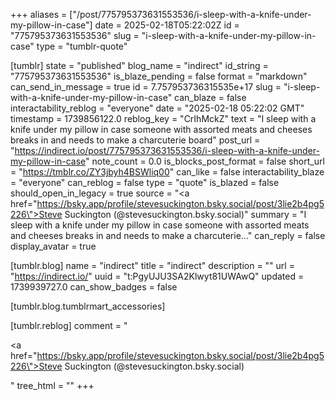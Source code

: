 +++
aliases = ["/post/775795373631553536/i-sleep-with-a-knife-under-my-pillow-in-case"]
date = 2025-02-18T05:22:02Z
id = "775795373631553536"
slug = "i-sleep-with-a-knife-under-my-pillow-in-case"
type = "tumblr-quote"

[tumblr]
state = "published"
blog_name = "indirect"
id_string = "775795373631553536"
is_blaze_pending = false
format = "markdown"
can_send_in_message = true
id = 7.757953736315535e+17
slug = "i-sleep-with-a-knife-under-my-pillow-in-case"
can_blaze = false
interactability_reblog = "everyone"
date = "2025-02-18 05:22:02 GMT"
timestamp = 1739856122.0
reblog_key = "CrIhMckZ"
text = "I sleep with a knife under my pillow in case someone with assorted meats and cheeses breaks in and needs to make a charcuterie board"
post_url = "https://indirect.io/post/775795373631553536/i-sleep-with-a-knife-under-my-pillow-in-case"
note_count = 0.0
is_blocks_post_format = false
short_url = "https://tmblr.co/ZY3jbyh4BSWliq00"
can_like = false
interactability_blaze = "everyone"
can_reblog = false
type = "quote"
is_blazed = false
should_open_in_legacy = true
source = "<a href=\"https://bsky.app/profile/stevesuckington.bsky.social/post/3lie2b4pg5226\">Steve Suckington (@stevesuckington.bsky.social)</a>"
summary = "I sleep with a knife under my pillow in case someone with assorted meats and cheeses breaks in and needs to make a charcuterie..."
can_reply = false
display_avatar = true

[tumblr.blog]
name = "indirect"
title = "indirect"
description = ""
url = "https://indirect.io/"
uuid = "t:PgyUJU3SA2Klwyt81UWAwQ"
updated = 1739939727.0
can_show_badges = false

[tumblr.blog.tumblrmart_accessories]

[tumblr.reblog]
comment = "<p><a href=\"https://bsky.app/profile/stevesuckington.bsky.social/post/3lie2b4pg5226\">Steve Suckington (@stevesuckington.bsky.social)</a></p>"
tree_html = ""
+++
